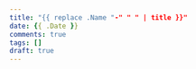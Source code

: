```yaml
---
title: "{{ replace .Name "-" " " | title }}"
date: {{ .Date }}
comments: true
tags: []
draft: true
---
```

